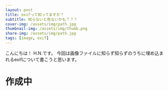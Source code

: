 ```yaml
---
layout: post
title: exifって知ってますか？
subtitle: 知らないと危ないかも？？？
cover-img: /assets/img/path.jpg
thumbnail-img: /assets/img/thumb.png
share-img: /assets/img/path.jpg
tags: [image, exif]
---
```


こんにちは！
H.N.です。
今回は画像ファイルに知らず知らずのうちに埋め込まれるexifについて書こうと思います。

# 作成中
